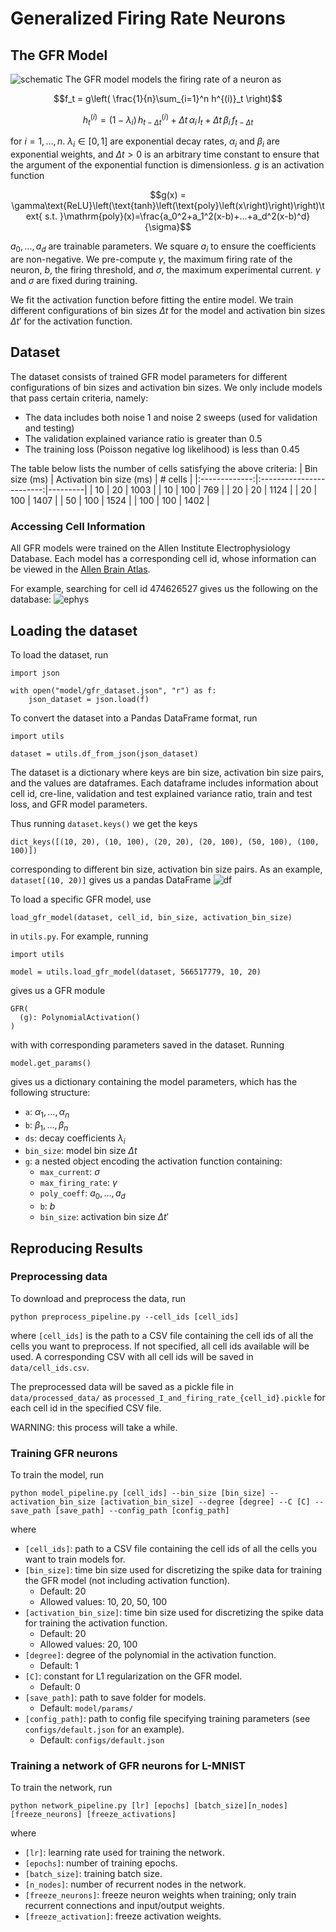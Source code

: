 # Generalized Firing Rate Neurons
## The GFR Model
![schematic](images/schematic.png)
The GFR model models the firing rate of a neuron as

```math
f_t = g\left( \frac{1}{n}\sum_{i=1}^n h^{(i)}_t \right)
```

```math
h^{(i)}_t = (1-\lambda_i)\,h^{(i)}_{t-\Delta t}
  + \Delta t\,\alpha_i\,I_t
  + \Delta t\,\beta_i\,f_{t-\Delta t}
```

for $i=1,\dots,n$. $\lambda_i\in[0,1]$ are exponential decay rates, $\alpha_i$ and $\beta_i$ are exponential weights, and $\Delta t>0$ is an arbitrary time constant to ensure that the argument of the exponential function is dimensionless. $g$ is an activation function

```math
g(x) = \gamma\text{ReLU}\left(\text{tanh}\left(\text{poly}\left(x\right)\right)\right)\text{ s.t. }\mathrm{poly}(x)=\frac{a_0^2+a_1^2(x-b)+...+a_d^2(x-b)^d}{\sigma}
```

$a_0,...,a_d$ are trainable parameters. We square $a_i$ to ensure the coefficients are non-negative. We pre-compute $\gamma$, the maximum firing rate of the neuron, $b$, the firing threshold, and $\sigma$, the maximum experimental current. $\gamma$ and $\sigma$ are fixed during training.

We fit the activation function before fitting the entire model. We train different configurations of bin sizes $\Delta t$ for the model and activation bin sizes $\Delta t'$ for the activation function.

## Dataset
The dataset consists of trained GFR model parameters for different configurations of bin sizes and activation bin sizes. We only include models that pass certain criteria, namely:
- The data includes both noise 1 and noise 2 sweeps (used for validation and testing)
- The validation explained variance ratio is greater than 0.5
- The training loss (Poisson negative log likelihood) is less than 0.45

The table below lists the number of cells satisfying the above criteria:
| Bin size (ms) | Activation bin size (ms) | # cells |
|:-------------:|:------------------------:|---------|
|       10      |            20            | 1003    |
|       10      |            100           | 769     |
|       20      |            20            | 1124    |
|       20      |            100           | 1407    |
|       50      |            100           | 1524    |
|      100      |            100           | 1402    |

### Accessing Cell Information
All GFR models were trained on the Allen Institute Electrophysiology Database. Each model has a corresponding cell id, whose information can be viewed in the [Allen Brain Atlas](https://celltypes.brain-map.org/data).

For example, searching for cell id 474626527 gives us the following on the database:
![ephys](images/ephys.png)

## Loading the dataset
To load the dataset, run
```
import json

with open("model/gfr_dataset.json", "r") as f:
    json_dataset = json.load(f)
```

To convert the dataset into a Pandas DataFrame format, run
```
import utils

dataset = utils.df_from_json(json_dataset)
```

The dataset is a dictionary where keys are bin size, activation bin size pairs, and the values are dataframes. Each dataframe includes information about cell id, cre-line, validation and test explained variance ratio, train and test loss, and GFR model parameters.

Thus running
``
dataset.keys()
``
we get the keys
```
dict_keys([(10, 20), (10, 100), (20, 20), (20, 100), (50, 100), (100, 100)])
```
corresponding to different bin size, activation bin size pairs. As an example, ``dataset[(10, 20)]`` gives us a pandas DataFrame
![df](images/df.png)

To load a specific GFR model, use
```
load_gfr_model(dataset, cell_id, bin_size, activation_bin_size)
```
in `utils.py`. For example, running
```
import utils

model = utils.load_gfr_model(dataset, 566517779, 10, 20)
```
gives us a GFR module 
```
GFR(
  (g): PolynomialActivation()
)
```
with with corresponding parameters saved in the dataset. Running
```
model.get_params()
```
gives us a dictionary containing the model parameters, which has the following structure:

- `a`: $\alpha_1,\dots,\alpha_n$
- `b`: $\beta_1,\dots,\beta_n$
- `ds`: decay coefficients $\lambda_i$
- `bin_size`: model bin size $\Delta t$
- `g`: a nested object encoding the activation function containing:
    - `max_current`: $\sigma$
    - `max_firing_rate`: $\gamma$
    - `poly_coeff`: $a_0,\dots,a_d$
    - `b`: $b$
    - `bin_size`: activation bin size $\Delta t'$


## Reproducing Results
### Preprocessing data
To download and preprocess the data, run
```
python preprocess_pipeline.py --cell_ids [cell_ids]
```
where `[cell_ids]` is the path to a CSV file containing the cell ids of all the cells you want to preprocess. If not specified, all cell ids available will be used. A corresponding CSV with all cell ids will be saved in `data/cell_ids.csv`.

The preprocessed data will be saved as a pickle file in `data/processed_data/` as `processed_I_and_firing_rate_{cell_id}.pickle` for each cell id in the specified CSV file.

WARNING: this process will take a while.

### Training GFR neurons
To train the model, run
```
python model_pipeline.py [cell_ids] --bin_size [bin_size] --activation_bin_size [activation_bin_size] --degree [degree] --C [C] --save_path [save_path] --config_path [config_path]
```
where
- `[cell_ids]`: path to a CSV file containing the cell ids of all the cells you want to train models for.
- `[bin_size]`: time bin size used for discretizing the spike data for training the GFR model (not including activation function).
    - Default: 20
    - Allowed values: 10, 20, 50, 100
- `[activation_bin_size]`: time bin size used for discretizing the spike data for training the activation function.
    - Default: 20
    - Allowed values: 20, 100
- `[degree]`: degree of the polynomial in the activation function.
    - Default: 1
- `[C]`: constant for L1 regularization on the GFR model.
    - Default: 0
- `[save_path]`: path to save folder for models.
    - Default: `model/params/`
- `[config_path]`: path to config file specifying training parameters (see `configs/default.json` for an example).
    - Default: `configs/default.json`

### Training a network of GFR neurons for L-MNIST
To train the network, run
```
python network_pipeline.py [lr] [epochs] [batch_size][n_nodes] [freeze_neurons] [freeze_activations]
```
where
- `[lr]`: learning rate used for training the network.
- `[epochs]`: number of training epochs.
- `[batch_size]`: training batch size.
- `[n_nodes]`: number of recurrent nodes in the network.
- `[freeze_neurons]`: freeze neuron weights when training; only train recurrent connections and input/output weights.
- `[freeze_activation]`: freeze activation weights.
